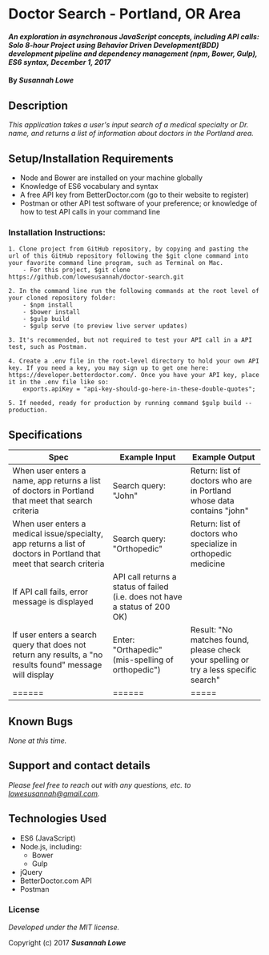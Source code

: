 # Doctor Search - Portland, OR Area

#### _An exploration in asynchronous JavaScript concepts, including API calls: Solo 8-hour Project using Behavior Driven Development(BDD) development pipeline and dependency management (npm, Bower, Gulp), ES6 syntax, December 1, 2017_


#### By _**Susannah Lowe**_

## Description
_This application takes a user's input search of a medical specialty or Dr. name, and returns a list of information about doctors in the Portland area._


## Setup/Installation Requirements
   * Node and Bower are installed on your machine globally
   * Knowledge of ES6 vocabulary and syntax
   * A free API key from BetterDoctor.com (go to their website to register)
   * Postman or other API test software of your preference; or knowledge of how to test API calls in your command line

  ### Installation Instructions:
    1. Clone project from GitHub repository, by copying and pasting the url of this GitHub repository following the $git clone command into your favorite command line program, such as Terminal on Mac.  
        - For this project, $git clone https://github.com/lowesusannah/doctor-search.git

    2. In the command line run the following commands at the root level of your cloned repository folder:
        - $npm install
        - $bower install
        - $gulp build
        - $gulp serve (to preview live server updates)

    3. It's recommended, but not required to test your API call in a API test, such as Postman.

    4. Create a .env file in the root-level directory to hold your own API key. If you need a key, you may sign up to get one here: https://developer.betterdoctor.com/. Once you have your API key, place it in the .env file like so: 
        exports.apiKey = "api-key-should-go-here-in-these-double-quotes";

    5. If needed, ready for production by running command $gulp build --production.


## Specifications

| Spec        | Example Input           | Example Output  |
| -------------------------|-------------------------|-------------------------|
| When user enters a name, app returns a list of doctors in Portland that meet that search criteria | Search query: "John" | Return: list of doctors who are in Portland whose data contains "john" |
| When user enters a medical issue/specialty, app returns a list of doctors in Portland that meet that search criteria |Search query: "Orthopedic"| Return: list of doctors who specialize in orthopedic medicine |
| If API call fails, error message is displayed | API call returns a status of failed (i.e. does not have a status of 200 OK)|
| If user enters a search query that does not return any results, a "no results found" message will display | Enter: "Orthapedic" (mis-spelling of orthopedic") | Result: "No matches found, please check your spelling or try a less specific search" |
|======|======| =====|

## Known Bugs

_None at this time._


## Support and contact details

_Please feel free to reach out with any questions, etc. to lowesusannah@gmail.com._


## Technologies Used

* ES6 (JavaScript)
* Node.js, including:
  - Bower
  - Gulp
* jQuery
* BetterDoctor.com API
* Postman

### License

*Developed under the MIT license.*

Copyright (c) 2017 **_Susannah Lowe_**
